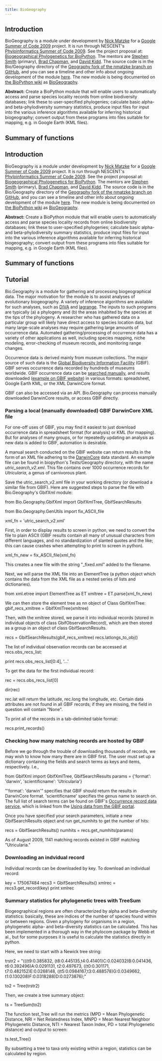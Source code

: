 ```yaml
---
title: BioGeography
---
```


Introduction
------------

BioGeography is a module under development by [Nick
Matzke](User:Matzke "wikilink") for a [Google Summer of Code
2009](http://socghop.appspot.com/program/home/google/gsoc2009) project.
It is run through NESCENT's [Phyloinformatics Summer of Code
2009](https://www.nescent.org/wg_phyloinformatics/Phyloinformatics_Summer_of_Code_2009).
See the project proposal at: [Biogeographical Phylogenetics for
BioPython](http://socghop.appspot.com/student_project/show/google/gsoc2009/nescent/t124022798250).
The mentors are [Stephen Smith](http://blackrim.org/) (primary), [Brad
Chapman](http://bcbio.wordpress.com/), and [David
Kidd](http://evoviz.nescent.org/). The source code is in the
Bio/Geography directory of the [Geography fork of the nmatzke branch on
GitHub](http://github.com/nmatzke/biopython/tree/Geography), and you can
see a timeline and other info about ongoing development of the module
[here](http://biopython.org/wiki/BioGeography). The new module is being
documented on [the BioPython
wiki](http://www.biopython.org/wiki/Main_Page) as
[BioGeography](http://biopython.org/wiki/BioGeography).

**Abstract:** Create a BioPython module that will enable users to
automatically access and parse species locality records from online
biodiversity databases; link these to user-specified phylogenies;
calculate basic alpha- and beta-phylodiversity summary statistics,
produce input files for input into the various inference algorithms
available for inferring historical biogeography; convert output from
these programs into files suitable for mapping, e.g. in Google Earth
(KML files).

Summary of functions
--------------------

Introduction
------------

BioGeography is a module under development by [Nick
Matzke](User:Matzke "wikilink") for a [Google Summer of Code
2009](http://socghop.appspot.com/program/home/google/gsoc2009) project.
It is run through NESCENT's [Phyloinformatics Summer of Code
2009](https://www.nescent.org/wg_phyloinformatics/Phyloinformatics_Summer_of_Code_2009).
See the project proposal at: [Biogeographical Phylogenetics for
BioPython](http://socghop.appspot.com/student_project/show/google/gsoc2009/nescent/t124022798250).
The mentors are [Stephen Smith](http://blackrim.org/) (primary), [Brad
Chapman](http://bcbio.wordpress.com/), and [David
Kidd](http://evoviz.nescent.org/). The source code is in the
Bio/Geography directory of the [Geography fork of the nmatzke branch on
GitHub](http://github.com/nmatzke/biopython/tree/Geography), and you can
see a timeline and other info about ongoing development of the module
[here](http://biopython.org/wiki/BioGeography). The new module is being
documented on [the BioPython
wiki](http://www.biopython.org/wiki/Main_Page) as
[BioGeography](http://biopython.org/wiki/BioGeography).

**Abstract:** Create a BioPython module that will enable users to
automatically access and parse species locality records from online
biodiversity databases; link these to user-specified phylogenies;
calculate basic alpha- and beta-phylodiversity summary statistics,
produce input files for input into the various inference algorithms
available for inferring historical biogeography; convert output from
these programs into files suitable for mapping, e.g. in Google Earth
(KML files).

Summary of functions
--------------------

Tutorial
--------

Bio.Geography is a module for gathering and processing biogeographical
data. The major motivation for the module is to assist analyses of
evolutionary biogeography. A variety of inference algorithms are
available for such analyses, such as
[DIVA](http://www.ebc.uu.se/systzoo/research/diva/manual/dmanual.html)
and [lagrange](http://code.google.com/p/lagrange/). The inputs to such
programs are typically (a) a phylogeny and (b) the areas inhabited by
the species at the tips of the phylogeny. A researcher who has gathered
data on a particular group will likely have direct access to species
location data, but many large-scale analyses may require gathering large
amounts of occurrence data. Automated gathering/processing of occurrence
data has a variety of other applications as well, including species
mapping, niche modeling, error-checking of museum records, and
monitoring range changes.

Occurrence data is derived mainly from museum collections. The major
source of such data is the [Global Biodiversity Information
Facility](http://www.gbif.org/) (GBIF). GBIF serves occurrence data
recorded by hundreds of museums worldwide. GBIF occurrence data can be
[searched manually](http://data.gbif.org/occurrences/), and results
downloaded ([example on GBIF
website](http://data.gbif.org/occurrences/search.htm?c[0].s=0&c[0].p=0&c[0].o=Strix+aluco&c[1].s=5&c[1].p=0&c[1].o=PL&c[2].s=17&c[2].p=0&c[2].o=1&c[3].s=17&c[3].p=0&c[3].o=1&c[4].s=29&c[4].p=0&c[4].o=0))
in various formats: spreadsheet, Google Earth KML, or the XML DarwinCore
format.

GBIF can also be accessed via an API. Bio.Geography can process manually
downloaded DarwinCore results, or access GBIF directly.

### Parsing a local (manually downloaded) GBIF DarwinCore XML file

For one-off uses of GBIF, you may find it easiest to just download
occurrence data in spreadsheet format (for analysis) or KML (for
mapping). But for analyses of many groups, or for repeatedly updating an
analysis as new data is added to GBIF, automation is desirable.

A manual search conducted on the GBIF website can return results in the
form of an XML file adhering to the
[DarwinCore](http://en.wikipedia.org/wiki/Darwin_Core) data standard. An
example file can be found in biopython's Tests/Geography directory, with
the name *utric\_search\_v2.xml*. This file contains over 1000
occurrence records for *Utricularia*, a genus of carnivorous plant.

Save the utric\_search\_v2.xml file in your working directory (or
download a similar file from GBIF). Here are suggested steps to parse
the file with Bio.Geography's GbifXml module:

from Bio.Geography.GbifXml import GbifXmlTree, GbifSearchResults

from Bio.Geography.GenUtils import fix\_ASCII\_file

xml\_fn = 'utric\_search\_v2.xml'

First, in order to display results to screen in python, we need to
convert the file to plain ASCII (GBIF results contain all many of
unusual characters from different languages, and no standardization of
slanted quotes and the like; this can cause crashes when attempting to
print to screen in python).

xml\_fn\_new = fix\_ASCII\_file(xml\_fn)

This creates a new file with the string "\_fixed.xml" added to the
filename.

Next, we will parse the XML file into an ElementTree (a python object
which contains the data from the XML file as a nested series of lists
and dictionaries).

from xml.etree import ElementTree as ET xmltree = ET.parse(xml\_fn\_new)

We can then store the element tree as nn object of Class GbifXmlTree:
gbif\_recs\_xmltree = GbifXmlTree(xmltree)

Then, with the xmltree stored, we parse it into individual records
(stored in individual objects of class GbifObservationRecord), which are
then stored as a group in an object of class GbifSearchResults.

recs = GbifSearchResults(gbif\_recs\_xmltree) recs.latlongs\_to\_obj()

The list of individual observation records can be accessed at
recs.obs\_recs\_list:

print recs.obs\_recs\_list[0:4], '...'

To get the data for the first individual record:

rec = recs.obs\_recs\_list[0]

dir(rec)

rec.lat will return the latitude, rec.long the longitude, etc. Certain
data attributes are not found in all GBIF records; if they are missing,
the field in question will contain "None".

To print all of the records in a tab-delimited table format:

recs.print\_records()

### Checking how many matching records are hosted by GBIF

Before we go through the trouble of downloading thousands of records, we
may wish to know how many there are in GBIF first. The user must set up
a dictionary containing the fields and search terms as keys and items,
respectively. I.e.,

from GbifXml import GbifXmlTree, GbifSearchResults params = {'format':
'darwin', 'scientificname': 'Utricularia'}

"'format': 'darwin'" specifies that GBIF should return the results in
DarwinCore format. 'scientificname' specifies the genus name to search
on. The full list of search terms can be found on GBIF's [Occurrence
record data service](http://data.gbif.org/tutorial/services), which is
linked from the [Using data from the GBIF
portal](http://data.gbif.org/tutorial/services).

Once you have specified your search parameters, initiate a new
GbifSearchResults object and run get\_numhits to get the number of hits:

recs = GbifSearchResults() numhits = recs.get\_numhits(params)

As of August 2009, 1141 matching records existed in GBIF matching
"Utricularia."

### Downloading an indvidual record

Individual records can be downloaded by key. To download an individual
record:

key = 175067484 recs3 = GbifSearchResults() xmlrec =
recs3.get\_record(key) print xmlrec

### Summary statistics for phylogenetic trees with TreeSum

Biogeographical regions are often characterized by alpha and
beta-diversity statistics: basically, these are indices of the number of
species found within or between regions. Given a phylogeny for organisms
in a region, phylogenetic alpha- and beta-diversity statistics can be
calculated. This has been implemented in a thorough way in the phylocom
package by Webb et al., but for some purposes it is useful to calculate
the statistics directly in python.

Here, we need to start with a Newick tree string:

trstr2 = "(((t9:0.385832, (t8:0.445135,t4:0.41401)C:0.024032)B:0.041436,
t6:0.392496)A:0.0291131, t2:0.497673, ((t0:0.301171,
t7:0.482152)E:0.0268148, ((t5:0.0984167,t3:0.488578)G:0.0349662,
t1:0.130208)F:0.0318288)D:0.0273876);"

to2 = Tree(trstr2)

Then, we create a tree summary object:

ts = TreeSum(to2)

The function test\_Tree will run the metrics (MPD = Mean Phylogenetic
Distance, NRI = Net Relatedness Index, MNPD = Mean Nearest Neighbor
Phylogenetic Distance, NTI = Nearest Taxon Index, PD = total
Phylogenetic distance) and output to screen:

ts.test\_Tree()

By subsetting a tree to taxa only existing within a region, statistics
can be calculated by region.
